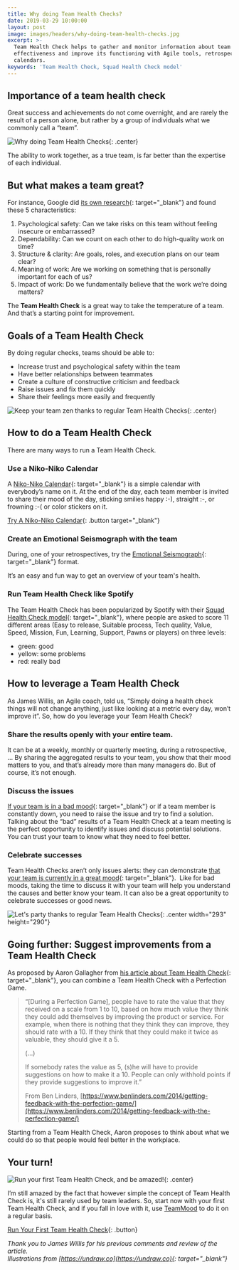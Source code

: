 ```yaml
---
title: Why doing Team Health Checks?
date: 2019-03-29 10:00:00
layout: post
image: images/headers/why-doing-team-health-checks.jpg
excerpt: >-
  Team Health Check helps to gather and monitor information about team
  effectiveness and improve its functioning with Agile tools, retrospective, and
  calendars.
keywords: 'Team Health Check, Squad Health Check model'
---
```


## Importance of a team health check

Great success and achievements do not come overnight, and are rarely the result of a person alone, but rather by a group of individuals what we commonly call a “team”.

![Why doing Team Health Checks](/uploads/proverb-1.png "Why doing Team Health Checks"){: .center}

The ability to work together, as a true team, is far better than the expertise of each individual.

## But what makes a team great?

For instance, Google did [its own research](https://rework.withgoogle.com/blog/five-keys-to-a-successful-google-team/){: target="_blank"} and found these 5 characteristics:

1. Psychological safety: Can we take risks on this team without feeling insecure or embarrassed?
2. Dependability: Can we count on each other to do high-quality work on time?
3. Structure & clarity: Are goals, roles, and execution plans on our team clear?
4. Meaning of work: Are we working on something that is personally important for each of us?
5. Impact of work: Do we fundamentally believe that the work we’re doing matters?

The **Team Health Check** is a great way to take the temperature of a team. And that’s a starting point for improvement.

## Goals of a Team Health Check

By doing regular checks, teams should be able to:

* Increase trust and psychological safety within the team
* Have better relationships between teammates
* Create a culture of constructive criticism and feedback
* Raise issues and fix them quickly
* Share their feelings more easily and frequently

![Keep your team zen thanks to regular Team Health Checks](/uploads/meditation-1.png "Keep your team zen thanks to regular Team Health Checks"){: .center}

## How to do a Team Health Check

There are many ways to run a Team Health Check.

### Use a Niko-Niko Calendar

A [Niko-Niko Calendar](https://blog.teammood.com/2018/07/24/evaluating-your-teams-health-with-the-niko-niko-calendar.html){: target="_blank"} is a simple calendar with everybody’s name on it. At the end of the day, each team member is invited to share their mood of the day, sticking smilies happy :-), straight :-, or frowning :-( or color stickers on it.

[Try A Niko-Niko Calendar](https://www.teammood.com/en/niko-niko){: .button target="_blank"}

### Create an Emotional Seismograph with the team

During, one of your retrospectives, try the [Emotional Seismograph](https://blog.teammood.com/2018/10/30/the-emotional-seismograph-a-fun-and-effective-retrospective-format.html){: target="_blank"} format.

It’s an easy and fun way to get an overview of your team's health.

### Run Team Health Check like Spotify

The Team Health Check has been popularized by Spotify with their [Squad Health Check model](https://labs.spotify.com/2014/09/16/squad-health-check-model/){: target="_blank"}, where people are asked to score 11 different areas (Easy to release, Suitable process, Tech quality, Value, Speed, Mission, Fun, Learning, Support, Pawns or players) on three levels:

* green: good
* yellow: some problems
* red: really bad

<div class='mailmunch-forms-widget-762513'></div>

## How to leverage a Team Health Check

As James Willis, an Agile coach, told us, “Simply doing a health check things will not change anything, just like looking at a metric every day, won’t improve it”. So, how do you leverage your Team Health Check?

### Share the results openly with your entire team.

It can be at a weekly, monthly or quarterly meeting, during a retrospective, … By sharing the aggregated results to your team, you show that their mood matters to you, and that’s already more than many managers do. But of course, it’s not enough.

### Discuss the issues

[If your team is in a bad mood](https://blog.teammood.com/2018/05/16/your-team-is-in-a-bad-mood-heres-what-you-need-to-do.html){: target="_blank"} or if a team member is constantly down, you need to raise the issue and try to find a solution. Talking about the “bad” results of a Team Health Check at a team meeting is the perfect opportunity to identify issues and discuss potential solutions. You can trust your team to know what they need to feel better.

### Celebrate successes

Team Health Checks aren’t only issues alerts: they can demonstrate [that your team is currently in a great mood](https://blog.teammood.com/2018/06/12/how-to-leverage-your-teams-good-mood.html){: target="_blank"}. &nbsp;Like for bad moods, taking the time to discuss it with your team will help you understand the causes and better know your team. It can also be a great opportunity to celebrate successes or good news.

![Let's party thanks to regular Team Health Checks](/uploads/team-health-chack-party.png "Let's party thanks to regular Team Health Checks"){: .center width="293" height="290"}

## Going further: Suggest improvements from a Team Health Check

As proposed by Aaron Gallagher from [his article about Team Health Check](https://www.linkedin.com/pulse/team-temp-aka-health-check-aaron-gallagher/){: target="_blank"}, you can combine a Team Health Check with a Perfection Game.

> “\[During a Perfection Game\], people have to rate the value that they received on a scale from 1 to 10, based on how much value they think they could add themselves by improving the product or service. For example, when there is nothing that they think they can improve, they should rate with a 10. If they think that they could make it twice as valuable, they should give it a 5.
>
>
> (…)
>
>
> If somebody rates the value as 5, (s)he will have to provide suggestions on how to make it a 10. People can only withhold points if they provide suggestions to improve it.”
>
>
> From Ben Linders, [https://www.benlinders.com/2014/getting-feedback-with-the-perfection-game/](https://www.benlinders.com/2014/getting-feedback-with-the-perfection-game/)

Starting from a Team Health Check, Aaron proposes to think about what we could do so that people would feel better in the workplace.

## Your turn\!

![Run your first Team Health Check, and be amazed!](/uploads/dance-the-music-1.png "Run your first Team Health Check, and be amazed!"){: .center}

I’m still amazed by the fact that however simple the concept of Team Health Check is, it's still rarely used by team leaders. So, start now with your first Team Health Check, and if you fall in love with it, use [TeamMood](https://www.teammood.com/en/continuous-improvement/) to do it on a regular basis.

[Run Your First Team Health Check](https://www.teammood.com/en/continuous-improvement/){: .button}

*Thank you to James Willis for his previous comments and review of the article.<br>Illustrations from&nbsp;[https://undraw.co](https://undraw.co){: target="_blank"}*